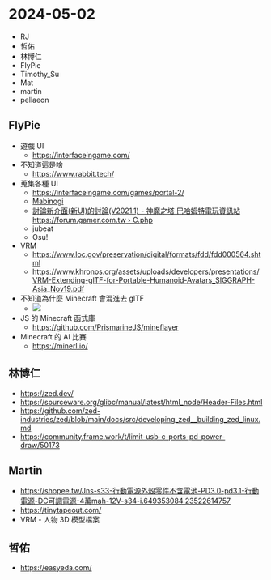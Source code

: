 # 2024-05-02

- RJ
- 哲佑
- 林博仁
- FlyPie
- Timothy_Su
- Mat
- martin
- pellaeon


## FlyPie

- 遊戲 UI
  - https://interfaceingame.com/
- 不知道這是啥
  - https://www.rabbit.tech/
- 蒐集各種 UI
  - https://interfaceingame.com/games/portal-2/
  - [Mabinogi](https://wiki.mabinogiworld.com/view/File:Mabinogi_Alpha_UI.jpg)
  - [討論新介面(新UI)的討論(V2021.1) - 神魔之塔 巴哈姆特電玩資訊站 https://forum.gamer.com.tw › C.php](https://forum.gamer.com.tw/C.php?bsn=23805&snA=664072)
  - jubeat
  - Osu!
- VRM
  - https://www.loc.gov/preservation/digital/formats/fdd/fdd000564.shtml
  - https://www.khronos.org/assets/uploads/developers/presentations/VRM-Extending-glTF-for-Portable-Humanoid-Avatars_SIGGRAPH-Asia_Nov19.pdf
- 不知道為什麼 Minecraft 會混進去 glTF
  - ![](https://www.khronos.org/assets/uploads/apis/2019-gltf-ecosystem_1_21.jpg)
- JS 的 Minecraft 函式庫
  - https://github.com/PrismarineJS/mineflayer
- Minecraft 的 AI 比賽
  - https://minerl.io/


## 林博仁

- https://zed.dev/
- https://sourceware.org/glibc/manual/latest/html_node/Header-Files.html
- https://github.com/zed-industries/zed/blob/main/docs/src/developing_zed__building_zed_linux.md
- https://community.frame.work/t/limit-usb-c-ports-pd-power-draw/50173


## Martin

- https://shopee.tw/Jns-s33-行動電源外殼零件不含電池-PD3.0-pd3.1-行動電源-DC可調電源-4萬mah-12V-s34-i.649353084.23522614757
- https://tinytapeout.com/
- VRM - 人物 3D 模型檔案


## 哲佑

- https://easyeda.com/


